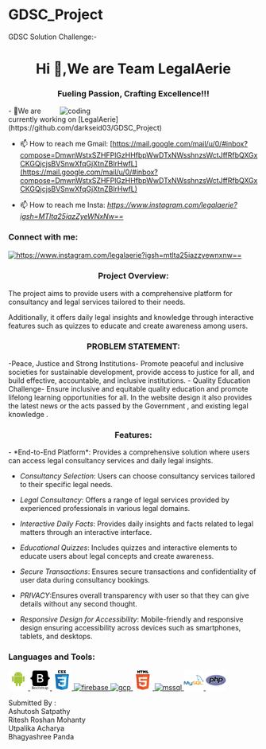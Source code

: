 # GDSC_Project
GDSC Solution Challenge:-
<h1 align="center">Hi 👋,We are Team LegalAerie</h1>
<h3 align="center">Fueling Passion, Crafting Excellence!!!</h3>
<img align="right" alt="coding" width="400" src="https://cdn.dribble.com/users/1162077/screenshots/3848914/programmer.gif">
- 🔭We are currently working on [LegalAerie](https://github.com/darkseid03/GDSC_Project)

- 📫 How to reach me Gmail: [https://mail.google.com/mail/u/0/#inbox?compose=DmwnWstxSZHFPlGzHHfbpWwDTxNWsshnzsWctJffRfbQXGxCKGQjcjsBVSnwXfqGjXtnZBlrHwfL](https://mail.google.com/mail/u/0/#inbox?compose=DmwnWstxSZHFPlGzHHfbpWwDTxNWsshnzsWctJffRfbQXGxCKGQjcjsBVSnwXfqGjXtnZBlrHwfL)

- 📫 How to reach me Insta: *https://www.instagram.com/legalaerie?igsh=MTlta25iazZyeWNxNw==*

<h3 align="left">Connect with me:</h3>
<p align="left">
<a href="https://instagram.com/https://www.instagram.com/legalaerie?igsh=mtlta25iazzyewnxnw==" target="blank"><img align="center" src="https://raw.githubusercontent.com/rahuldkjain/github-profile-readme-generator/master/src/images/icons/Social/instagram.svg" alt="https://www.instagram.com/legalaerie?igsh=mtlta25iazzyewnxnw==" height="30" width="40" /></a>
</p>

<h3 align="center"> Project Overview: </h3>  
<p> The project aims to provide users with a comprehensive platform for consultancy and legal services tailored to their needs.</p>
<p>Additionally, it offers daily legal insights and knowledge through interactive features such as quizzes to educate and create awareness among users.</p>

<h3 align="center"> PROBLEM STATEMENT: </h3>  
<span> 
  -Peace, Justice and Strong Institutions- Promote peaceful and inclusive societies for sustainable development, provide access to justice for all, and build effective, accountable, and inclusive institutions.
 - Quality Education Challenge- Ensure inclusive and equitable quality education and promote lifelong learning opportunities for all. In the website design it also provides the latest news or the acts passed by the Government , and existing legal knowledge . 
</span>


<h3 align="center"> Features: </h3>
<span>
- *End-to-End Platform*: Provides a comprehensive solution where users can access legal consultancy services and daily legal insights.
  
- *Consultancy Selection*: Users can choose consultancy services tailored to their specific legal needs.
  
- *Legal Consultancy*: Offers a range of legal services provided by experienced professionals in various legal domains.
  
- *Interactive Daily Facts*: Provides daily insights and facts related to legal matters through an interactive interface.
  
- *Educational Quizzes*: Includes quizzes and interactive elements to educate users about legal concepts and create awareness.

- *Secure Transactions*: Ensures secure transactions and confidentiality of user data during consultancy bookings.

- *PRIVACY*:Ensures overall transparency with user so that they can give details without any second thought.
  
-   *Responsive Design for Accessibility*: Mobile-friendly and responsive design ensuring accessibility across devices such as smartphones, tablets, and desktops.

</span>

<h3 align="left">Languages and Tools:</h3>
<p align="left"> <a href="https://developer.android.com" target="_blank" rel="noreferrer"> <img src="https://raw.githubusercontent.com/devicons/devicon/master/icons/android/android-original-wordmark.svg" alt="android" width="40" height="40"/> </a> <a href="https://getbootstrap.com" target="_blank" rel="noreferrer"> <img src="https://raw.githubusercontent.com/devicons/devicon/master/icons/bootstrap/bootstrap-plain-wordmark.svg" alt="bootstrap" width="40" height="40"/> </a> <a href="https://www.w3schools.com/css/" target="_blank" rel="noreferrer"> <img src="https://raw.githubusercontent.com/devicons/devicon/master/icons/css3/css3-original-wordmark.svg" alt="css3" width="40" height="40"/> </a> <a href="https://firebase.google.com/" target="_blank" rel="noreferrer"> <img src="https://www.vectorlogo.zone/logos/firebase/firebase-icon.svg" alt="firebase" width="40" height="40"/> </a> <a href="https://cloud.google.com" target="_blank" rel="noreferrer"> <img src="https://www.vectorlogo.zone/logos/google_cloud/google_cloud-icon.svg" alt="gcp" width="40" height="40"/> </a> <a href="https://www.w3.org/html/" target="_blank" rel="noreferrer"> <img src="https://raw.githubusercontent.com/devicons/devicon/master/icons/html5/html5-original-wordmark.svg" alt="html5" width="40" height="40"/> </a> <a href="https://www.microsoft.com/en-us/sql-server" target="_blank" rel="noreferrer"> <img src="https://www.svgrepo.com/show/303229/microsoft-sql-server-logo.svg" alt="mssql" width="40" height="40"/> </a> <a href="https://www.mysql.com/" target="_blank" rel="noreferrer"> <img src="https://raw.githubusercontent.com/devicons/devicon/master/icons/mysql/mysql-original-wordmark.svg" alt="mysql" width="40" height="40"/> </a> <a href="https://www.php.net" target="_blank" rel="noreferrer"> <img src="https://raw.githubusercontent.com/devicons/devicon/master/icons/php/php-original.svg" alt="php" width="40" height="40"/> </a> </p>

Submitted By :<br>
Ashutosh Satpathy<br>
Ritesh Roshan Mohanty<br>
Utpalika Acharya<br>
Bhagyashree Panda 
